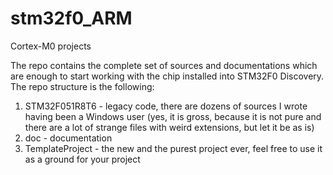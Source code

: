 # stm32f0_ARM
Cortex-M0 projects

The repo contains the complete set of sources and documentations
which are enough to start working with the chip installed into
STM32F0 Discovery. The repo structure is the following:

1) STM32F051R8T6 - legacy code, there are dozens of sources I wrote
having been a Windows user (yes, it is gross, because it is not pure and there
are a lot of strange files with weird extensions, but let it be as is)
2) doc - documentation
3) TemplateProject - the new and the purest project ever, feel free to use it
as a ground for your project
